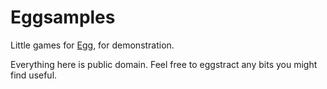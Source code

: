 # Eggsamples

Little games for [Egg](https://github.com/aksommerville/egg), for demonstration.

Everything here is public domain. Feel free to eggstract any bits you might find useful.

